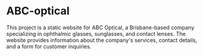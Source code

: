 # ABC-optical
This project is a static website for ABC Optical, a Brisbane-based company specializing in ophthalmic glasses, sunglasses, and contact lenses. The website provides information about the company's services, contact details, and a form for customer inquiries.
